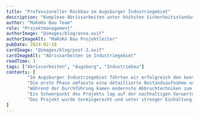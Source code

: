 ```yaml
---
title: "Professioneller Rückbau im Augsburger Industriegebiet"
description: "Komplexe Abrissarbeiten unter höchsten Sicherheitsstandards"
author: "MaKoKo Bau Team"
role: "Projektmanagement"
authorImage: "@images/blog/anna.avif"
authorImageAlt: "MaKoKo Bau Projektleiter"
pubDate: 2024-02-18
cardImage: "@images/blog/post-3.avif"
cardImageAlt: "Abrissarbeiten im Industriegebiet"
readTime: 3
tags: ["Abrissarbeiten", "Augsburg", "Industriebau"]
contents: [
        "Im Augsburger Industriegebiet führten wir erfolgreich den kontrollierten Rückbau einer ehemaligen Produktionshalle durch. Das Projekt stellte besondere Anforderungen an Logistik, Sicherheit und umweltgerechte Entsorgung.",
        "Die erste Phase umfasste eine detaillierte Bestandsaufnahme und die Entwicklung eines präzisen Abbruchkonzepts. Besonderes Augenmerk legten wir auf die Identifizierung und fachgerechte Entsorgung potenziell belasteter Materialien sowie die Trennung wiederverwertbarer Bauteile.",
        "Während der Durchführung kamen modernste Abbruchtechniken zum Einsatz, die einen effizienten und gleichzeitig kontrollierten Rückbau ermöglichten. Durch den Einsatz spezialisierter Maschinen und erfahrener Fachkräfte konnten wir die Arbeiten bei minimaler Beeinträchtigung der Nachbarschaft durchführen.",
        "Ein Schwerpunkt des Projekts lag auf der nachhaltigen Verwertung der Abbruchmaterialien. Durch sorgfältige Trennung und Aufbereitung konnten wir einen Großteil der Materialien dem Recycling zuführen und damit einen wichtigen Beitrag zur Ressourcenschonung leisten.",
        "Das Projekt wurde termingerecht und unter strenger Einhaltung aller Sicherheits- und Umweltvorschriften abgeschlossen. Es unterstreicht unsere Kompetenz im Bereich komplexer Abbrucharbeiten und zeigt, wie moderne Abbruchtechnik und Umweltschutz Hand in Hand gehen können."
]
---
```

